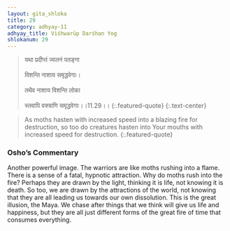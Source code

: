 ```yaml
---
layout: gita_shloka
title: 29
category: adhyay-11
adhyay_title: Viśhwarūp Darśhan Yog
shlokanum: 29
---
```


> यथा प्रदीप्तं ज्वलनं पतङ्गा<br><br>विशन्ति नाशाय समृद्धवेगाः।<br><br>तथैव नाशाय विशन्ति लोका<br><br>स्तवापि वक्त्राणि समृद्धवेगाः।।11.29।।
{:.featured-quote} 
{:.text-center}

> As moths hasten with increased speed into a blazing fire for destruction, so too do creatures hasten into Your mouths with increased speed for destruction.
{:.featured-quote}

### Osho’s Commentary
Another powerful image. The warriors are like moths rushing into a flame. There is a sense of a fatal, hypnotic attraction.
Why do moths rush into the fire? Perhaps they are drawn by the light, thinking it is life, not knowing it is death. So too, we are drawn by the attractions of the world, not knowing that they are all leading us towards our own dissolution.
This is the great illusion, the Maya. We chase after things that we think will give us life and happiness, but they are all just different forms of the great fire of time that consumes everything.
